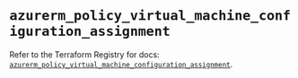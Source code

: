 # `azurerm_policy_virtual_machine_configuration_assignment`

Refer to the Terraform Registry for docs: [`azurerm_policy_virtual_machine_configuration_assignment`](https://registry.terraform.io/providers/hashicorp/azurerm/3.93.0/docs/resources/policy_virtual_machine_configuration_assignment).
